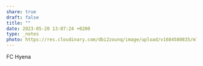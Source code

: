 ```yaml
---
share: true
draft: false
title: ""
date: 2023-05-20 13:07:24 +0200
type: _notes
photo: https://res.cloudinary.com/dbi2zounq/image/upload/v1684580835/mluqdrj0gu1b9oyjsi8p.jpg
---
```


FC Hyena
